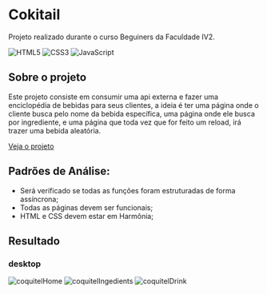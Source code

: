# Cokitail

Projeto realizado durante o curso Beguiners da Faculdade IV2.

![HTML5](https://img.shields.io/badge/html5-%23E34F26.svg?style=for-the-badge&logo=html5&logoColor=white) ![CSS3](https://img.shields.io/badge/css3-%231572B6.svg?style=for-the-badge&logo=css3&logoColor=white) 
![JavaScript](https://img.shields.io/badge/javascript-%23323330.svg?style=for-the-badge&logo=javascript&logoColor=%23F7DF1E)

## Sobre o projeto

Este projeto consiste em consumir uma api externa e fazer uma enciclopédia de bebidas para seus clientes, a ideia é ter uma página onde o cliente busca pelo nome da bebida específica, uma página onde ele busca por ingrediente, e uma página que toda vez que for feito um reload, irá trazer uma bebida aleatória.

[Veja o projeto](https://fcventura02.github.io/cockitail/)

## Padrões de Análise:

- Será verificado se todas as funções foram estruturadas de forma assíncrona;
- Todas as páginas devem ser funcionais;
- HTML e CSS devem estar em Harmônia;

## Resultado
### desktop
![coquitelHome](https://user-images.githubusercontent.com/54460658/153761284-be9d77a4-2f60-4ba6-a868-1e5723ee2cb5.png)
![coquitelIngedients](https://user-images.githubusercontent.com/54460658/153761288-da7110d9-be17-43dc-8978-5562b20f6832.png)
![coquitelDrink](https://user-images.githubusercontent.com/54460658/153761292-1ac484a7-0c52-48a5-b659-77539cb3da6b.png)

